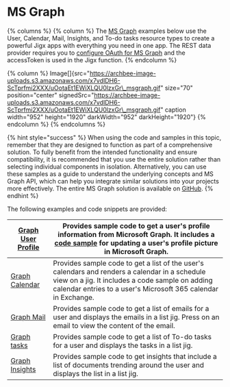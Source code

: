 # MS Graph

{% columns %}
{% column %}
The [MS Graph](https://docs.jigx.com/microsoft-graph-oauth) examples below use the User, Calendar, Mail, Insights, and To-do tasks resource types to create a powerful Jigx apps with everything you need in one app. The REST data provider requires you to [configure OAuth for MS Graph](https://docs.jigx.com/configuring-oauth-for-ms-graph) and the accessToken is used in the Jigx function.
{% endcolumn %}

{% column %}
Image\[]{src="https://archbee-image-uploads.s3.amazonaws.com/x7vdIDH6-ScTprfmi2XXX/uOotaEt1EWiXLQU0lzxGr\_msgraph.gif" size="70" position="center" signedSrc="https://archbee-image-uploads.s3.amazonaws.com/x7vdIDH6-ScTprfmi2XXX/uOotaEt1EWiXLQU0lzxGr\_msgraph.gif" caption width="952" height="1920" darkWidth="952" darkHeight="1920"}
{% endcolumn %}
{% endcolumns %}

{% hint style="success" %}
When using the code and samples in this topic, remember that they are designed to function as part of a comprehensive solution. To fully benefit from the intended functionality and ensure compatibility, it is recommended that you use the entire solution rather than selecting individual components in isolation. Alternatively, you can use these samples as a guide to understand the underlying concepts and MS Graph API, which can help you integrate similar solutions into your projects more effectively. The entire MS Graph solution is available on [GitHub](https://github.com/jigx-com/jigx-samples/tree/main/quickstart/jigx-MS-Graph-demonstrator).
{% endhint %}

The following examples and code snippets are provided:

| [Graph User Profile](<MS Graph/Graph User Profile.md>) | Provides sample code to get a user's profile information from Microsoft Graph. It includes a [code sample](<MS Graph/Graph User Profile/Update Profile Photo.md>) for updating a user's profile picture in Microsoft Graph. |
| ------------------------------------------------------ | --------------------------------------------------------------------------------------------------------------------------------------------------------------------------------------------------------------------------- |
| [Graph Calendar](<MS Graph/Graph Calendar.md>)         | Provides sample code to get a list of the user's calendars and renders a calendar in a schedule view on a jig. It includes a code sample on adding calendar entries to a user's Microsoft 365 calendar in Exchange.         |
| [Graph Mail](<MS Graph/Graph Mail.md>)                 | Provides sample code to get a list of emails for a user and displays the emails in a list jig. Press on an email to view the content of the email.                                                                          |
| [Graph tasks](<MS Graph/Graph tasks.md>)               | Provides sample code to get a list of To-do tasks for a user and displays the tasks in a list jig.                                                                                                                          |
| [Graph Insights](<MS Graph/Graph Insights.md>)         | Provides sample code to get insights that include a list of documents trending around the user and displays the list in a list jig.                                                                                         |
